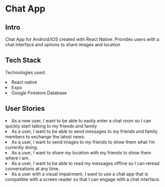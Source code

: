 # Chat App

## Intro

Chat App for Android/iOS created with React Native. Provides users with a chat interface and options to share images and location  

## Tech Stack 
Technologies used: 
<li> React native 
<li> Expo 
<li> Google Firestore Database

## User Stories 

<li> As a new user, I want to be able to easily enter a chat room so I can quickly start talking to my friends and family
<li> As a user, I want to be able to send messages to my friends and family members to exchange the latest news.
<li> As a user, I want to send images to my friends to show them what I’m currently doing.
<li> As a user, I want to share my location with my friends to show them where I am.
<li> As a user, I want to be able to read my messages offline so I can reread conversations at any time.
<li> As a user with a visual impairment, I want to use a chat app that is compatible with a screen reader so that I can engage with a chat interface.